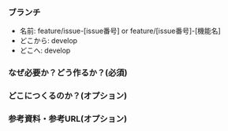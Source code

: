 ### ブランチ
* 名前: feature/issue-[issue番号] or feature/[issue番号]-[機能名]
* どこから: develop
* どこへ: develop

### なぜ必要か？どう作るか？(必須)

### どこにつくるのか？(オプション)

### 参考資料・参考URL(オプション)
